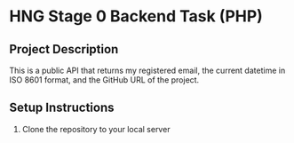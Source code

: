 # HNG Stage 0 Backend Task (PHP)

## Project Description
This is a public API that returns my registered email, the current datetime in ISO 8601 format, and the GitHub URL of the project.

## Setup Instructions
1. Clone the repository to your local server
